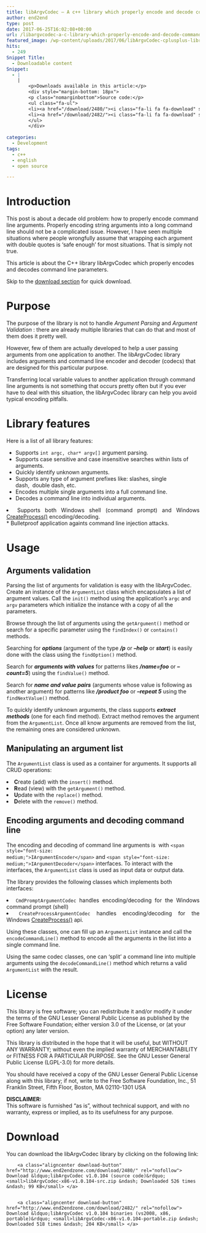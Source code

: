 ```yaml
---
title: libArgvCodec – A c++ library which properly encode and decode command line arguments
author: end2end
type: post
date: 2017-06-25T16:02:08+00:00
url: /libargvcodec-a-c-library-which-properly-encode-and-decode-command-line-arguments/
featured_image: /wp-content/uploads/2017/06/libArgvCodec-cplusplus-library.jpg
hits:
  - 249
Snippet Title:
  - Downloadable content
Snippet:
  - |
    |
        <p>Downloads available in this article:</p>
        <div style="margin-bottom: 18px">
        <p class="nomarginbottom">Source code:</p>
        <ul class="fa-ul">
        <li><a href="/download/2480/"><i class="fa-li fa fa-download" style="position: inherit;"></i>[download id="2480" template="title"]</a></li>
        <li><a href="/download/2482/"><i class="fa-li fa fa-download" style="position: inherit;"></i>[download id="2482" template="title"]</a></li>
        </ul>
        </div>
        
categories:
  - Development
tags:
  - c++
  - english
  - open source

---
```

# <span id="Introduction">Introduction</span>

This post is about a decade old problem: how to properly encode command line arguments. Properly encoding string arguments into a long command line should not be a complicated issue. However, I have seen multiple situations where people wrongfully assume that wrapping each argument with double quotes is &#8216;safe enough&#8217; for most situations. That is simply not true.<!--more-->

This article is about the C++ library libArgvCodec which properly encodes and decodes command line parameters.

Skip to the [download section][1] for quick download.

# <span id="Purpose">Purpose</span>

The purpose of the library is not to handle _Argument Parsing_ and _Argument Validation_ : there are already multiple libraries that can do that and most of them does it pretty well.

However, few of them are actually developed to help a user passing arguments from one application to another. The libArgvCodec library includes arguments and command line encoder and decoder (codecs) that are designed for this particular purpose.

Transferring local variable values to another application through command line arguments is not something that occurs pretty often but if you ever have to deal with this situation, the libArgvCodec library can help you avoid typical encoding pitfalls.

# <span id="Library_features">Library features</span>

Here is a list of all library features:

  * Supports <code class="prettycode">int argc, char* argv[]</code> argument parsing.
  * Supports case sensitive and case insensitive searches within lists of arguments.
  * Quickly identify unknown arguments.
  * Supports any type of argument prefixes like: slashes, single dash,  double dash, etc.
  * Encodes multiple single arguments into a full command line.
  * Decodes a command line into individual arguments.
<li style="text-align: justify;">
  Supports both Windows shell (command prompt) and Windows <a href="http://msdn.microsoft.com/en-us/library/windows/desktop/ms682425(v=vs.85).aspx">CreateProcess()</a> encoding/decoding.
</li>
  * Bulletproof application againts command line injection attacks.

# <span id="Usage">Usage</span>

## <span id="Arguments_validation">Arguments validation</span>

Parsing the list of arguments for validation is easy with the libArgvCodec. Create an instance of the <code class="prettycode">ArgumentList</code> class which encapsulates a list of argument values. Call the <code class="prettycode">init()</code> method using the application&#8217;s <code class="prettycode">argc</code> and <code class="prettycode">argv</code> parameters which initialize the instance with a copy of all the parameters.

Browse through the list of arguments using the <code class="prettycode">getArgument()</code> method or search for a specific parameter using the <code class="prettycode">findIndex()</code> or <code class="prettycode">contains()</code> methods.

Searching for _**options**_ (argument of the type _**/p**_ or **_&#8211;help_** or **_start_**) is easily done with the class using the <code class="prettycode">findOption()</code> method.

Search for **_arguments with values_** for patterns likes _**/name=foo**_ or **_&#8211;count=5_**) using the <code class="prettycode">findValue()</code> method.

Search for _**name and value pairs**_ (arguments whose value is following as another argument) for patterns like **_/product foo_** or **_&#8211;repeat 5_** using the <code class="prettycode">findNextValue()</code> method.

To quickly identify unknown arguments, the class supports **_extract methods_** (one for each find method). Extract method removes the argument from the <code class="prettycode">ArgumentList</code>. Once all know arguments are removed from the list, the remaining ones are considered unknown.

## <span id="Manipulating_an_argument_list">Manipulating an argument list</span>

The <code class="prettycode">ArgumentList</code> class is used as a container for arguments. It supports all CRUD operations:

<li style="text-align: justify;">
  <strong>C</strong>reate (add) with the <code class="prettycode">insert()</code> method.
</li>
<li style="text-align: justify;">
  <strong>R</strong>ead (view) with the <code class="prettycode">getArgument()</code> method.
</li>
<li style="text-align: justify;">
  <strong>U</strong>pdate with the <code class="prettycode">replace()</code> method.
</li>
<li style="text-align: justify;">
  <strong>D</strong>elete with the <code class="prettycode">remove()</code> method.
</li>

## <span id="Encoding_arguments_and_decoding_command_line">Encoding arguments and decoding command line</span>

The encoding and decoding of command line arguments is  with <code class="prettycode">&lt;span style="font-size: medium;">IArgumentEncoder&lt;/span></code> and <code class="prettycode">&lt;span style="font-size: medium;">IArgumentDecoder&lt;/span></code> interfaces. To interact with the interfaces, the <code class="prettycode">ArgumentList</code> class is used as input data or output data.

The library provides the following classes which implements both interfaces:

<li style="text-align: justify;">
  <code class="prettycode">CmdPromptArgumentCodec</code> handles encoding/decoding for the Windows command prompt (shell)
</li>
<li style="text-align: justify;">
  <code class="prettycode">CreateProcessArgumentCodec</code> handles encoding/decoding for the Windows <a href="http://msdn.microsoft.com/en-us/library/windows/desktop/ms682425(v=vs.85).aspx">CreateProcess()</a> api.
</li>

Using these classes, one can fill up an <code class="prettycode">ArgumentList</code> instance and call the <code class="prettycode">encodeCommandLine()</code> method to encode all the arguments in the list into a single command line.

Using the same codec classes, one can &#8216;split&#8217; a command line into multiple arguments using the <code class="prettycode">decodeCommandLine()</code> method which returns a valid <code class="prettycode">ArgumentList</code> with the result.

# <span id="License">License</span>

This library is free software; you can redistribute it and/or modify it under the terms of the GNU Lesser General Public License as published by the Free Software Foundation; either version 3.0 of the License, or (at your option) any later version.

This library is distributed in the hope that it will be useful, but WITHOUT ANY WARRANTY; without even the implied warranty of MERCHANTABILITY or FITNESS FOR A PARTICULAR PURPOSE. See the GNU Lesser General Public License (LGPL-3.0) for more details.

You should have received a copy of the GNU Lesser General Public License along with this library; if not, write to the Free Software Foundation, Inc., 51 Franklin Street, Fifth Floor, Boston, MA 02110-1301 USA

**DISCLAIMER:**  
This software is furnished &#8220;as is&#8221;, without technical support, and with no warranty, express or implied, as to its usefulness for any purpose.

# <span id="Download">Download</span>

You can download the libArgvCodec library by clicking on the following link:  



		<a class="aligncenter download-button" href="http://www.end2endzone.com/download/2480/" rel="nofollow"> Download &ldquo;libArgvCodec v1.0.104 (source code)&rdquo; <small>libArgvCodec-x86-v1.0.104-src.zip &ndash; Downloaded 526 times &ndash; 99 KB</small> </a>


		<a class="aligncenter download-button" href="http://www.end2endzone.com/download/2482/" rel="nofollow"> Download &ldquo;libArgvCodec v1.0.104 binaries (vs2008, x86, portable)&rdquo; <small>libArgvCodec-x86-v1.0.104-portable.zip &ndash; Downloaded 518 times &ndash; 204 KB</small> </a>

 [1]: #Download